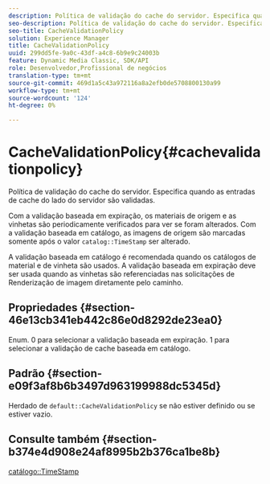 ```yaml
---
description: Política de validação do cache do servidor. Especifica quando as entradas de cache do lado do servidor são validadas.
seo-description: Política de validação do cache do servidor. Especifica quando as entradas de cache do lado do servidor são validadas.
seo-title: CacheValidationPolicy
solution: Experience Manager
title: CacheValidationPolicy
uuid: 299dd5fe-9a0c-43df-a4c8-6b9e9c24003b
feature: Dynamic Media Classic, SDK/API
role: Desenvolvedor,Profissional de negócios
translation-type: tm+mt
source-git-commit: 469d1a5c43a972116a8a2efb0de5708800130a99
workflow-type: tm+mt
source-wordcount: '124'
ht-degree: 0%

---
```



# CacheValidationPolicy{#cachevalidationpolicy}

Política de validação do cache do servidor. Especifica quando as entradas de cache do lado do servidor são validadas.

Com a validação baseada em expiração, os materiais de origem e as vinhetas são periodicamente verificados para ver se foram alterados. Com a validação baseada em catálogo, as imagens de origem são marcadas somente após o valor `catalog::TimeStamp` ser alterado.

A validação baseada em catálogo é recomendada quando os catálogos de material e de vinheta são usados. A validação baseada em expiração deve ser usada quando as vinhetas são referenciadas nas solicitações de Renderização de imagem diretamente pelo caminho.

## Propriedades {#section-46e13cb341eb442c86e0d8292de23ea0}

Enum. 0 para selecionar a validação baseada em expiração. 1 para selecionar a validação de cache baseada em catálogo.

## Padrão {#section-e09f3af8b6b3497d963199988dc5345d}

Herdado de `default::CacheValidationPolicy` se não estiver definido ou se estiver vazio.

## Consulte também {#section-b374e4d908e24af8995b2b376ca1be8b}

[catálogo::TimeStamp](../../../../../ir-api/material-cat/image-rendering-api-ref/c-ir-material-catalog/c-ir-material-data-reference/r-ir-timestamp-dataref.md#reference-6daf7973dc4f4b4e9e8165756db7c319)
